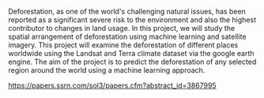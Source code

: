 Deforestation, as one of the world's challenging natural issues, has been reported as a significant severe risk to the environment and also the highest contributor to changes in land usage. In this project, we will study the spatial arrangement of deforestation using machine learning and satellite imagery. This project will examine the deforestation of different places worldwide using the Landsat and Terra climate dataset via the google earth engine. The aim of the project is to predict the deforestation of any selected region around the world using a machine learning approach.



https://papers.ssrn.com/sol3/papers.cfm?abstract_id=3867995
